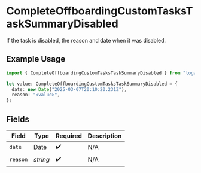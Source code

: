 # CompleteOffboardingCustomTasksTaskSummaryDisabled

If the task is disabled, the reason and date when it was disabled.

## Example Usage

```typescript
import { CompleteOffboardingCustomTasksTaskSummaryDisabled } from "logan-vanta/models/components";

let value: CompleteOffboardingCustomTasksTaskSummaryDisabled = {
  date: new Date("2025-03-07T20:10:20.231Z"),
  reason: "<value>",
};
```

## Fields

| Field                                                                                         | Type                                                                                          | Required                                                                                      | Description                                                                                   |
| --------------------------------------------------------------------------------------------- | --------------------------------------------------------------------------------------------- | --------------------------------------------------------------------------------------------- | --------------------------------------------------------------------------------------------- |
| `date`                                                                                        | [Date](https://developer.mozilla.org/en-US/docs/Web/JavaScript/Reference/Global_Objects/Date) | :heavy_check_mark:                                                                            | N/A                                                                                           |
| `reason`                                                                                      | *string*                                                                                      | :heavy_check_mark:                                                                            | N/A                                                                                           |